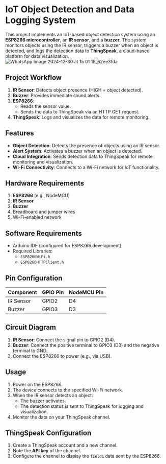 # IoT Object Detection and Data Logging System

This project implements an IoT-based object detection system using an **ESP8266 microcontroller**, an **IR sensor**, and a **buzzer**. The system monitors objects using the IR sensor, triggers a buzzer when an object is detected, and logs the detection data to **ThingSpeak**, a cloud-based platform for data visualization.
![WhatsApp Image 2024-12-30 at 15 01 18_62ee3fda](https://github.com/user-attachments/assets/9f637229-cbed-4153-b313-14ae0527a294)

## Project Workflow
1. **IR Sensor**: Detects object presence (HIGH = object detected).
2. **Buzzer**: Provides immediate sound alerts.
3. **ESP8266**: 
   - Reads the sensor value.
   - Sends the data to ThingSpeak via an HTTP GET request.
4. **ThingSpeak**: Logs and visualizes the data for remote monitoring.
## Features
- **Object Detection**: Detects the presence of objects using an IR sensor.
- **Alert System**: Activates a buzzer when an object is detected.
- **Cloud Integration**: Sends detection data to ThingSpeak for remote monitoring and visualization.
- **Wi-Fi Connectivity**: Connects to a Wi-Fi network for IoT functionality.
## Hardware Requirements
1. **ESP8266** (e.g., NodeMCU)
2. **IR Sensor**
3. **Buzzer**
4. Breadboard and jumper wires
5. Wi-Fi-enabled network
## Software Requirements
- Arduino IDE (configured for ESP8266 development)
- Required Libraries:
  - `ESP8266WiFi.h`
  - `ESP8266HTTPClient.h`
## Pin Configuration
| Component      | GPIO Pin | NodeMCU Pin |
|----------------|----------|-------------|
| IR Sensor      | GPIO2    | D4          |
| Buzzer         | GPIO3    | D3          |
## Circuit Diagram
1. **IR Sensor**: Connect the signal pin to GPIO2 (D4).
2. **Buzzer**: Connect the positive terminal to GPIO3 (D3) and the negative terminal to GND.
3. Connect the ESP8266 to power (e.g., via USB).

## Usage
1. Power on the ESP8266.
2. The device connects to the specified Wi-Fi network.
3. When the IR sensor detects an object:
   - The buzzer activates.
   - The detection status is sent to ThingSpeak for logging and visualization.
4. Monitor the data on your ThingSpeak channel.
## ThingSpeak Configuration
1. Create a ThingSpeak account and a new channel.
2. Note the **API key** of the channel.
3. Configure the channel to display the `field1` data sent by the ESP8266.
